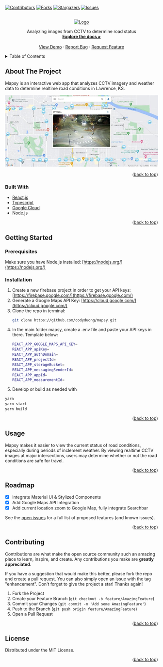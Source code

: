 <div id="top"></div>

<!-- PROJECT SHIELDS -->
<!--
*** I'm using markdown "reference style" links for readability.
*** Reference links are enclosed in brackets [ ] instead of parentheses ( ).
*** See the bottom of this document for the declaration of the reference variables
*** for contributors-url, forks-url, etc. This is an optional, concise syntax you may use.
*** https://www.markdownguide.org/basic-syntax/#reference-style-links
-->
[![Contributors][contributors-shield]][contributors-url]
[![Forks][forks-shield]][forks-url]
[![Stargazers][stars-shield]][stars-url]
[![Issues][issues-shield]][issues-url]


<!-- PROJECT LOGO -->
<br />
<div align="center">
  <a href="https://github.com/codyduong/mapsy">
    <img src="https://media.discordapp.net/attachments/962428918206459924/962542551972339762/TH5Mgm-t.png?width=1328&height=972" alt="Logo" width="80" height="80">
  </a>

  <p align="center">
    Analyzing images from CCTV to determine road status
    <br />
    <a href="https://github.com/codyduong/mapsy"><strong>Explore the docs »</strong></a>
    <br />
    <br />
    <a href="https://github.com/codyduong/mapsy">View Demo</a>
    ·
    <a href="https://github.com/codyduong/mapsy/issues">Report Bug</a>
    ·
    <a href="https://github.com/codyduong/mapsy/issues">Request Feature</a>
  </p>
</div>



<!-- TABLE OF CONTENTS -->
<details>
  <summary>Table of Contents</summary>
  <ol>
    <li>
      <a href="#about-the-project">About The Project</a>
      <ul>
        <li><a href="#built-with">Built With</a></li>
      </ul>
    </li>
    <li>
      <a href="#getting-started">Getting Started</a>
      <ul>
        <li><a href="#prerequisites">Prerequisites</a></li>
        <li><a href="#installation">Installation</a></li>
      </ul>
    </li>
    <li><a href="#usage">Usage</a></li>
    <li><a href="#roadmap">Roadmap</a></li>
    <li><a href="#contributing">Contributing</a></li>
    <li><a href="#license">License</a></li>
  </ol>
</details>



<!-- ABOUT THE PROJECT -->
## About The Project


Mapsy is an interactive web app that analyzes CCTV imagery and weather data to determine realtime road conditions in Lawrence, KS.

![Image Demo'ing Mapsy](/docs/gallery.jpg)

<p align="right">(<a href="#top">back to top</a>)</p>



### Built With

* [React.js](https://reactjs.org/)
* [Typescript](https://typescriptlang.org/)
* [Google Cloud](https://cloud.google.com/)
* [Node.js](https://nodejs.org/)

<p align="right">(<a href="#top">back to top</a>)</p>



<!-- GETTING STARTED -->
## Getting Started

### Prerequisites

Make sure you have Node.js installed: [https://nodejs.org/](https://nodejs.org/)

### Installation

1. Create a new firebase project in order to get your API keys: [https://firebase.google.com/](https://firebase.google.com/)
2. Generate a Google Maps API Key: [https://cloud.google.com/](https://cloud.google.com/)
3. Clone the repo in terminal:
   ```sh
   git clone https://github.com/codyduong/mapsy.git
   ```
4. In the main folder mapsy, create a .env file and paste your API keys in there. Template below:
   ```sh
   REACT_APP_GOOGLE_MAPS_API_KEY=
   REACT_APP_apiKey=
   REACT_APP_authDomain=
   REACT_APP_projectId=
   REACT_APP_storageBucket=
   REACT_APP_messagingSenderId=
   REACT_APP_appId=
   REACT_APP_measurementId=
   ```
5. Develop or build as needed with
  ```sh
  yarn
  yarn start
  yarn build
  ```

<p align="right">(<a href="#top">back to top</a>)</p>



<!-- USAGE EXAMPLES -->
## Usage

Mapsy makes it easier to view the current status of road conditions, especially during periods of inclement weather. By viewing realtime CCTV images at major intersections, users may determine whether or not the road conditions are safe for travel. 

<p align="right">(<a href="#top">back to top</a>)</p>



<!-- ROADMAP -->
## Roadmap

- [x] Integrate Material UI & Stylized Components
- [x] Add Google Maps API Integration
- [x] Add current location zoom to Google Map, fully integrate Searchbar

See the [open issues](https://github.com/codyduong/mapsy/issues) for a full list of proposed features (and known issues).

<p align="right">(<a href="#top">back to top</a>)</p>



<!-- CONTRIBUTING -->
## Contributing

Contributions are what make the open source community such an amazing place to learn, inspire, and create. Any contributions you make are **greatly appreciated**.

If you have a suggestion that would make this better, please fork the repo and create a pull request. You can also simply open an issue with the tag "enhancement".
Don't forget to give the project a star! Thanks again!

1. Fork the Project
2. Create your Feature Branch (`git checkout -b feature/AmazingFeature`)
3. Commit your Changes (`git commit -m 'Add some AmazingFeature'`)
4. Push to the Branch (`git push origin feature/AmazingFeature`)
5. Open a Pull Request

<p align="right">(<a href="#top">back to top</a>)</p>



<!-- LICENSE -->
## License

Distributed under the MIT License.

<p align="right">(<a href="#top">back to top</a>)</p>


<!-- MARKDOWN LINKS & IMAGES -->
<!-- https://www.markdownguide.org/basic-syntax/#reference-style-links -->
[contributors-shield]: https://img.shields.io/github/contributors/codyduong/mapsy.svg?style=for-the-badge
[contributors-url]: https://github.com/codyduong/mapsy/graphs/contributors
[forks-shield]: https://img.shields.io/github/forks/codyduong/mapsy.svg?style=for-the-badge
[forks-url]: https://github.com/codyduong/mapsy/network/members
[stars-shield]: https://img.shields.io/github/stars/codyduong/mapsy.svg?style=for-the-badge
[stars-url]: https://github.com/codyduong/mapsy/stargazers
[issues-shield]: https://img.shields.io/github/issues/codyduong/mapsy.svg?style=for-the-badge
[issues-url]: https://github.com/codyduong/mapsy/issues
[license-shield]: https://img.shields.io/github/license/codyduong/mapsy.svg?style=for-the-badge
[license-url]: https://github.com/codyduong/mapsy/blob/master/LICENSE.txt
[linkedin-shield]: https://img.shields.io/badge/-LinkedIn-black.svg?style=for-the-badge&logo=linkedin&colorB=555
[linkedin-url]: https://linkedin.com/in/linkedin_username
[product-screenshot]: images/screenshot.png